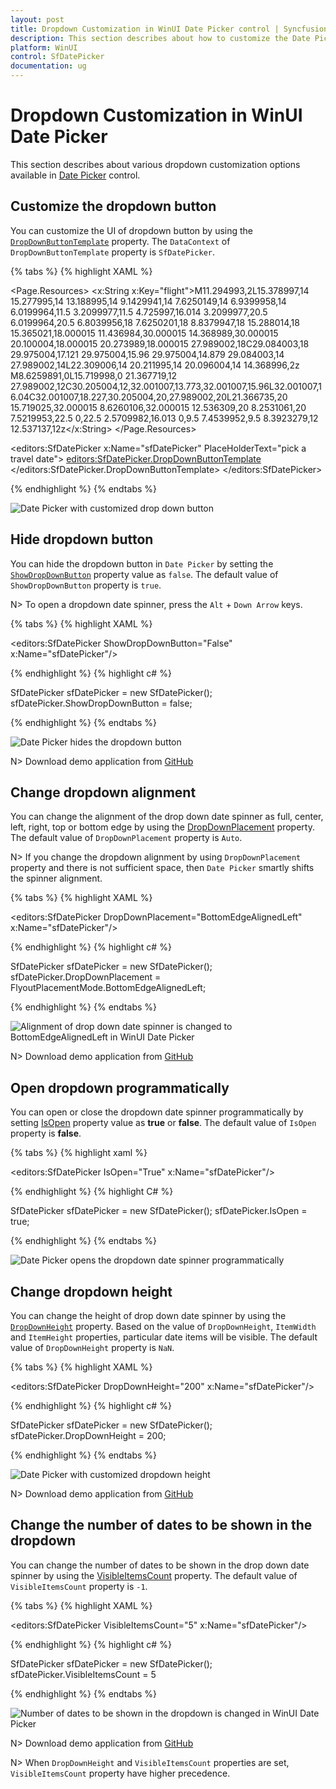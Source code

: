 ```yaml
---
layout: post
title: Dropdown Customization in WinUI Date Picker control | Syncfusion
description: This section describes about how to customize the Date Picker (SfDatePicker) control dropdown into WinUI application and its basic features.
platform: WinUI
control: SfDatePicker
documentation: ug
---
```


# Dropdown Customization in WinUI Date Picker

This section describes about various dropdown customization options available in [Date Picker](https://help.syncfusion.com/cr/winui/Syncfusion.UI.Xaml.Editors.SfDatePicker.html) control.

## Customize the dropdown button

You can customize the UI of dropdown button by using the [`DropDownButtonTemplate`](https://help.syncfusion.com/cr/winui/Syncfusion.UI.Xaml.Editors.SfDropDownBase.html#Syncfusion_UI_Xaml_Editors_SfDropDownBase_DropDownButtonTemplate) property. The `DataContext` of `DropDownButtonTemplate` property is `SfDatePicker`.

{% tabs %}
{% highlight XAML %}

<Page.Resources>
    <x:String x:Key="flight">M11.294993,2L15.378997,14 15.277995,14 13.188995,14 9.1429941,14 7.6250149,14 6.9399958,14 6.0199964,11.5 3.2099977,11.5 4.725997,16.014 3.2099977,20.5 6.0199964,20.5 6.8039956,18 7.6250201,18 8.8379947,18 15.288014,18 15.365021,18.000015 11.436984,30.000015 14.368989,30.000015 20.100004,18.000015 20.273989,18.000015 27.989002,18C29.084003,18 29.975004,17.121 29.975004,15.96 29.975004,14.879 29.084003,14 27.989002,14L22.309006,14 20.211995,14 20.096004,14 14.368996,2z M8.6259891,0L15.719998,0 21.367719,12 27.989002,12C30.205004,12,32.001007,13.773,32.001007,15.96L32.001007,16.04C32.001007,18.227,30.205004,20,27.989002,20L21.366735,20 15.719025,32.000015 8.6260106,32.000015 12.536309,20 8.2531061,20 7.5219953,22.5 0,22.5 2.5709982,16.013 0,9.5 7.4539952,9.5 8.3923279,12 12.537137,12z</x:String>
</Page.Resources>

<editors:SfDatePicker
    x:Name="sfDatePicker"
    PlaceHolderText="pick a travel date">
    <editors:SfDatePicker.DropDownButtonTemplate>
        <DataTemplate>
            <Grid>
                <Path
                    Width="20"
                    Height="20"
                    HorizontalAlignment="Center"
                    VerticalAlignment="Center"
                    Data="{StaticResource flight}"
                    Fill="{Binding Foreground, RelativeSource={RelativeSource Mode=TemplatedParent}}"
                    RenderTransformOrigin="0.5,0.5"
                    Stretch="Uniform" />
            </Grid>
        </DataTemplate>
    </editors:SfDatePicker.DropDownButtonTemplate>
</editors:SfDatePicker>

{% endhighlight %}
{% endtabs %}

![Date Picker with customized drop down button](Dropdown-Date-Spinner_images/DropDownButtonTemplate.png)

## Hide dropdown button

You can hide the dropdown button in `Date Picker` by setting the [`ShowDropDownButton`](https://help.syncfusion.com/cr/winui/Syncfusion.UI.Xaml.Editors.SfDropDownBase.html#Syncfusion_UI_Xaml_Editors_SfDropDownBase_ShowDropDownButton) property value as `false`. The default value of `ShowDropDownButton` property is `true`.

N> To open a dropdown date spinner, press the `Alt` + `Down Arrow` keys.

{% tabs %}
{% highlight XAML %}

<editors:SfDatePicker ShowDropDownButton="False" 
                      x:Name="sfDatePicker"/>

{% endhighlight %}
{% highlight c# %}

SfDatePicker sfDatePicker = new SfDatePicker();
sfDatePicker.ShowDropDownButton = false;

{% endhighlight %}
{% endtabs %}

![Date Picker hides the dropdown button](Dropdown-Date-Spinner_images/ShowDropDownButton.png)

N> Download demo application from [GitHub](https://github.com/SyncfusionExamples/syncfusion-winui-tools-datepicker-examples/blob/main/Samples/ViewAndItemCustomization)

## Change dropdown alignment

You can change the alignment of the drop down date spinner as full, center, left, right, top or bottom edge by using the [DropDownPlacement](https://help.syncfusion.com/cr/winui/Syncfusion.UI.Xaml.Editors.SfDropDownBase.html#Syncfusion_UI_Xaml_Editors_SfDropDownBase_DropDownPlacement) property. The default value of `DropDownPlacement` property is `Auto`.

N> If you change the dropdown alignment by using `DropDownPlacement` property and there is not sufficient space, then `Date Picker` smartly shifts the spinner alignment.

{% tabs %}
{% highlight XAML %}

<editors:SfDatePicker DropDownPlacement="BottomEdgeAlignedLeft" 
                      x:Name="sfDatePicker"/>

{% endhighlight %}
{% highlight c# %}

SfDatePicker sfDatePicker = new SfDatePicker();
sfDatePicker.DropDownPlacement = FlyoutPlacementMode.BottomEdgeAlignedLeft;

{% endhighlight %}
{% endtabs %}

![Alignment of drop down date spinner is changed to BottomEdgeAlignedLeft in WinUI Date Picker](Dropdown-Date-Spinner_images/DropDownPlacement.png)

N> Download demo application from [GitHub](https://github.com/SyncfusionExamples/syncfusion-winui-tools-datepicker-examples/blob/main/Samples/ViewAndItemCustomization)

## Open dropdown programmatically

You can open or close the dropdown date spinner programmatically by setting [IsOpen](https://help.syncfusion.com/cr/winui/Syncfusion.UI.Xaml.Editors.SfDatePicker.html#Syncfusion_UI_Xaml_Editors_SfDatePicker_SelectedDate) property value as **true** or **false**. The default value of `IsOpen` property is **false**.

{% tabs %}
{% highlight xaml %}

<editors:SfDatePicker IsOpen="True"
                      x:Name="sfDatePicker"/>

{% endhighlight %}
{% highlight C# %}

SfDatePicker sfDatePicker = new SfDatePicker();
sfDatePicker.IsOpen = true;

{% endhighlight %}
{% endtabs %}

![Date Picker opens the dropdown date spinner programmatically](Dropdown-Date-Spinner_images/IsOpen.png)

## Change dropdown height

You can change the height of drop down date spinner by using the [`DropDownHeight`](https://help.syncfusion.com/cr/winui/Syncfusion.UI.Xaml.Editors.SfDropDownBase.html#Syncfusion_UI_Xaml_Editors_SfDropDownBase_DropDownHeight) property. Based on the value of `DropDownHeight`, `ItemWidth` and `ItemHeight` properties, particular date items will be visible. The default value of `DropDownHeight` property is `NaN`.

{% tabs %}
{% highlight XAML %}

<editors:SfDatePicker DropDownHeight="200"
                      x:Name="sfDatePicker"/>

{% endhighlight %}
{% highlight c# %}

SfDatePicker sfDatePicker = new SfDatePicker();
sfDatePicker.DropDownHeight = 200;

{% endhighlight %}
{% endtabs %}

![Date Picker with customized dropdown height](Dropdown-Date-Spinner_images/DropDownHeight.gif)

N> Download demo application from [GitHub](https://github.com/SyncfusionExamples/syncfusion-winui-tools-datepicker-examples/blob/main/Samples/ViewAndItemCustomization)

## Change the number of dates to be shown in the dropdown

You can change the number of dates to be shown in the drop down date spinner by using the [VisibleItemsCount](https://help.syncfusion.com/cr/winui/Syncfusion.UI.Xaml.Editors.SfDatePicker.html#Syncfusion_UI_Xaml_Editors_SfDatePicker_VisibleItemsCount) property. The default value of `VisibleItemsCount` property is `-1`.

{% tabs %}
{% highlight XAML %}

<editors:SfDatePicker VisibleItemsCount="5" 
                      x:Name="sfDatePicker"/>

{% endhighlight %}
{% highlight c# %}

SfDatePicker sfDatePicker = new SfDatePicker();
sfDatePicker.VisibleItemsCount = 5

{% endhighlight %}
{% endtabs %}

![Number of dates to be shown in the dropdown is changed in WinUI Date Picker](Dropdown-Date-Spinner_images/VisibleItemsCount.png)

N> Download demo application from [GitHub](https://github.com/SyncfusionExamples/syncfusion-winui-tools-datepicker-examples/blob/main/Samples/DateRestriction)

N> When `DropDownHeight` and `VisibleItemsCount` properties are set, `VisibleItemsCount` property have higher precedence.
